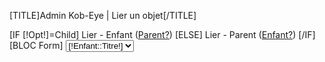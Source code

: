 [TITLE]Admin Kob-Eye | Lier un objet[/TITLE]
<div class="PetiteBoiteDeDialogue" style="min-width:350px;min-height:400px;top:25%;">
	<div class="Titre">
		[IF [!Opt!]=Child]
		Lier - Enfant (<a href="?Action=Link&Opt=Parent">Parent?</a>)
		[ELSE]
		Lier - Parent (<a href="?Action=Link&Opt=Child">Enfant?</a>)
		[/IF]
	</div>
	[BLOC Form]
		<select name="Type" size="1">
			[IF [!Opt!]=Child]
				[STORPROC [!Lien!]::typesEnfant|Enfant]
					<OPTION VALUE="[!Enfant::Titre!]" [IF [!Type!]=[!Enfant::Titre!]] SELECTED[/IF]>[!Enfant::Titre!]</OPTION>
				[/STORPROC]

			[ELSE]
				[STORPROC [!Lien!]::typesParent|Parent]
					<OPTION VALUE="[!Parent::Titre!]" [IF [!Type!]=[!Parent::Titre!]] SELECTED[/IF]>[!Parent::Titre!]</OPTION>
				[/STORPROC]
			[/IF]
		</select>
		<input type="submit" class="BoutonBlanc" value="OK">
	[/BLOC]
	[BLOC Form]
		[IF [!Type!]=EMPTY]
		[ELSE]
			<div style="border-top:1px solid black;padding-top:10px;margin-top:10px;width:200px;">
			[BLOC Form]
				[IF [!Opt!]=Child]
					[BLOC Inputhidden|Form_ParentId|[!Objet::Id!]]
					[/BLOC]
					[BLOC Inputhidden|Form_ObjectParent|[!Objet::ObjectType!]]
					[/BLOC]
					<select name="Form_Objet" size="10" rows="60" style="min-width:195px">
						[STORPROC [!Module::Actuel::Nom!]/[!Type!]|Enfant]
							<OPTION VALUE="[!Enfant::Id!]">[!Enfant::getFirstSearchOrder!] ([!Enfant::Id!])</OPTION>
						[/STORPROC]
					</select>
					[BLOC Inputhidden|FormSys_Module|[!Objet::Module!]]
					[/BLOC]
					[BLOC Inputhidden|FormSys_ObjectType|[!Type!]]
					[/BLOC]
					[BLOC Inputhidden|FormSys_Valid|Link]
					[/BLOC]
					[BLOC Inputhidden|FormSys_But|AJ]
					[/BLOC]
				[ELSE]
				[STORPROC [!Lien!]::typesParent|Parent]
					[IF [!Type!]=[!Parent::Titre!]]
						[IF [!Parent::Card!]=1,1]
							<div class="InformationImportante">
								Attention, si vous donnez un nouveau parent de type [!Parent::ObjectType!] &egrave; a votre objet, l'ancien parent de ce type sera automatiquement &eacute;cras&eacute;.
							</div>
						[/IF]
						[IF [!Parent::Card!]=0,1]
							<div class="InformationImportante">
								Attention, si vous donnez un nouveau parent de type [!Parent::ObjectType!] &egrave; a votre objet, l'ancien parent de ce type sera automatiquement &eacute;cras&eacute;.
							</div>
						[/IF]
					[/IF]
				[/STORPROC]
				<select name="Form_ParentId" size="17" rows="60" style="min-width:195px">
					[STORPROC [!Module::Actuel::Nom!]/[!Type!]|Parent|0|1000]
						<OPTION VALUE="[!Parent::Id!]">[SUBSTR 29][!Parent::getFirstSearchOrder!][/SUBSTR] ([!Parent::Id!])</OPTION>
						[STORPROC [!Module::Actuel::Nom!]/[!Type!]/[!Parent::Id!]/[!Type!]|Parent2]
							<OPTION VALUE="[!Parent2::Id!]">&nbsp;&nbsp;[SUBSTR 27][!Parent2::getFirstSearchOrder!][/SUBSTR] ([!Parent2::Id!])</OPTION>
								[STORPROC [!Module::Actuel::Nom!]/[!Type!]/[!Parent2::Id!]/[!Type!]|Parent3]
								<OPTION VALUE="[!Parent3::Id!]">&nbsp;&nbsp;&nbsp;&nbsp;[SUBSTR 25][!Parent3::getFirstSearchOrder!][/SUBSTR] ([!Parent3::Id!])</OPTION>
									[STORPROC [!Module::Actuel::Nom!]/[!Type!]/[!Parent3::Id!]/[!Type!]|Parent4]
									<OPTION VALUE="[!Parent4::Id!]">&nbsp;&nbsp;&nbsp;&nbsp;&nbsp;&nbsp;[SUBSTR 23][!Parent4::getFirstSearchOrder!][/SUBSTR] ([!Parent4::Id!])</OPTION>
									[/STORPROC]
								[/STORPROC]
						[/STORPROC]
					[/STORPROC]
				</select>
				[BLOC Inputhidden|Form_Objet|[!Objet::Id!]]
				[/BLOC]
				[BLOC Inputhidden|Form_ObjectParent|[!Type!]]
				[/BLOC]
				[BLOC Inputhidden|FormSys_Module|[!Objet::Module!]]
				[/BLOC]
				[BLOC Inputhidden|FormSys_ObjectType|[!Objet::ObjectType!]]
				[/BLOC]
				[BLOC Inputhidden|FormSys_Valid|Link]
				[/BLOC]
				[BLOC Inputhidden|FormSys_But|AJ]
				[/BLOC]
				[/IF]
				<input type="submit" class="BoutonBlanc" value="Lier">
			[/BLOC]
		[/IF]
		</div>
	[/BLOC]
</div>